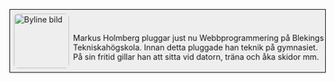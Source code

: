 <footer style="background-color: #eee; overflow: auto; border: 1px solid black; margin-bottom: 1em; width: 40em;">
<img src="img/byline-img.jpg" alt="Byline bild" style="width: 7em; float: left; padding: 0.5em; border-radius: 1em;">
<p style="padding-top: 2em;">Markus Holmberg pluggar just nu Webbprogrammering på Blekings Tekniskahögskola. Innan detta pluggade han teknik på gymnasiet. På sin fritid gillar han att sitta vid datorn, träna och åka skidor mm.</p>
</footer>
